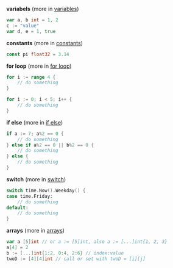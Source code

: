 **variabels** (more in [variables](examples%20and%20notes/02_variables.go))
```go
var a, b int = 1, 2
c := "value"
var d, e = 1, true
```

**constants** (more in [constants](examples%20and%20notes/03_constants.go))
```go
const pi float32 = 3.14
```

**for loop** (more in [for loop](examples%20and%20notes/04_for_loop.go))
```go
for i := range 4 {
    // do something
}

for i := 0; i < 5; i++ {
    // do something
}
```

**if else** (more in [if else](examples%20and%20notes/05_if_else.go))
```go
if a := 7; a%2 == 0 {
    // do something
} else if a%2 == 0 || b%2 == 0 {
    // do something
} else {
    // do something
}
```

**switch** (more in [switch](examples%20and%20notes/06_switch.go))
```go
switch time.Now().Weekday() {
case time.Friday:
    // do something
default:
    // do something
}
```

**arrays** (more in [arrays](examples%20and%20notes/07_arrays.go))
```go
var a [5]int // or a := [5]int, also a := [...]int{1, 2, 3}
a[4] = 2
b := [...]int{1:2, 0:4, 2:6} // index:value
twoD := [4][4]int // call or set with twoD = [i][j]
```